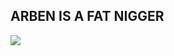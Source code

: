 ## ARBEN IS A FAT NIGGER
<img src = "https://images.gawker.com/18k2xbgqfdnfzjpg/c_scale,fl_progressive,q_80,w_800.jpg" />


